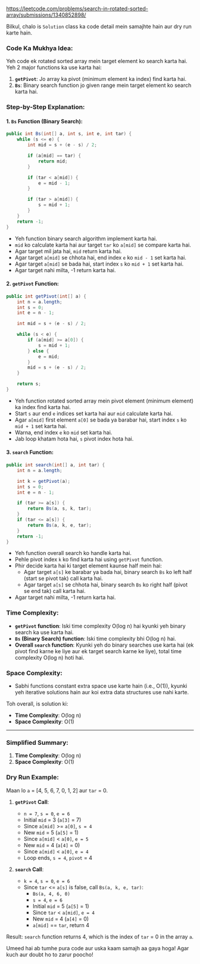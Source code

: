 https://leetcode.com/problems/search-in-rotated-sorted-array/submissions/1340852898/

Bilkul, chalo is `Solution` class ka code detail mein samajhte hain aur dry run karte hain.

### Code Ka Mukhya Idea:

Yeh code ek rotated sorted array mein target element ko search karta hai. Yeh 2 major functions ka use karta hai:
1. **`getPivot`**: Jo array ka pivot (minimum element ka index) find karta hai.
2. **`Bs`**: Binary search function jo given range mein target element ko search karta hai.

### Step-by-Step Explanation:

#### 1. `Bs` Function (Binary Search):

```java
public int Bs(int[] a, int s, int e, int tar) {
    while (s <= e) {
        int mid = s + (e - s) / 2;

        if (a[mid] == tar) {
            return mid;
        }

        if (tar < a[mid]) {
            e = mid - 1;
        }

        if (tar > a[mid]) {
            s = mid + 1;
        }
    }
    return -1;
}
```

- Yeh function binary search algorithm implement karta hai. 
- `mid` ko calculate karta hai aur target `tar` ko `a[mid]` se compare karta hai.
- Agar target mil jata hai, `mid` return karta hai.
- Agar target `a[mid]` se chhota hai, end index `e` ko `mid - 1` set karta hai.
- Agar target `a[mid]` se bada hai, start index `s` ko `mid + 1` set karta hai.
- Agar target nahi milta, -1 return karta hai.

#### 2. `getPivot` Function:

```java
public int getPivot(int[] a) {
    int n = a.length;
    int s = 0;
    int e = n - 1;

    int mid = s + (e - s) / 2;

    while (s < e) {
        if (a[mid] >= a[0]) {
            s = mid + 1;
        } else {
            e = mid;
        }
        mid = s + (e - s) / 2;
    }

    return s;
}
```

- Yeh function rotated sorted array mein pivot element (minimum element) ka index find karta hai.
- Start `s` aur end `e` indices set karta hai aur `mid` calculate karta hai.
- Agar `a[mid]` first element `a[0]` se bada ya barabar hai, start index `s` ko `mid + 1` set karta hai.
- Warna, end index `e` ko `mid` set karta hai.
- Jab loop khatam hota hai, `s` pivot index hota hai.

#### 3. `search` Function:

```java
public int search(int[] a, int tar) {
    int n = a.length;

    int k = getPivot(a);
    int s = 0;
    int e = n - 1;

    if (tar >= a[s]) {
        return Bs(a, s, k, tar);
    }
    if (tar <= a[s]) {
        return Bs(a, k, e, tar);
    }
    return -1;
}
```

- Yeh function overall search ko handle karta hai.
- Pehle pivot index `k` ko find karta hai using `getPivot` function.
- Phir decide karta hai ki target element kaunse half mein hai:
  - Agar target `a[s]` ke barabar ya bada hai, binary search `Bs` ko left half (start se pivot tak) call karta hai.
  - Agar target `a[s]` se chhota hai, binary search `Bs` ko right half (pivot se end tak) call karta hai.
- Agar target nahi milta, -1 return karta hai.

### Time Complexity:
- **`getPivot` function**: Iski time complexity O(log n) hai kyunki yeh binary search ka use karta hai.
- **`Bs` (Binary Search) function**: Iski time complexity bhi O(log n) hai.
- **Overall `search` function**: Kyunki yeh do binary searches use karta hai (ek pivot find karne ke liye aur ek target search karne ke liye), total time complexity O(log n) hoti hai.

### Space Complexity:
- Sabhi functions constant extra space use karte hain (i.e., O(1)), kyunki yeh iterative solutions hain aur koi extra data structures use nahi karte.

Toh overall, is solution ki:
- **Time Complexity**: O(log n)
- **Space Complexity**: O(1)

---

### Simplified Summary:
1. **Time Complexity**: O(log n)
2. **Space Complexity**: O(1)

### Dry Run Example:

Maan lo `a` = [4, 5, 6, 7, 0, 1, 2] aur `tar` = 0.

1. **`getPivot` Call**:
   - `n = 7`, `s = 0`, `e = 6`
   - Initial `mid` = 3 (`a[3]` = 7)
   - Since `a[mid]` >= `a[0]`, `s = 4`
   - New `mid` = 5 (`a[5]` = 1)
   - Since `a[mid]` < `a[0]`, `e = 5`
   - New `mid` = 4 (`a[4]` = 0)
   - Since `a[mid]` < `a[0]`, `e = 4`
   - Loop ends, `s = 4`, `pivot` = 4

2. **`search` Call**:
   - `k = 4`, `s = 0`, `e = 6`
   - Since `tar` <= `a[s]` is false, call `Bs(a, k, e, tar)`:
     - `Bs(a, 4, 6, 0)`
     - `s = 4`, `e = 6`
     - Initial `mid` = 5 (`a[5]` = 1)
     - Since `tar` < `a[mid]`, `e = 4`
     - New `mid` = 4 (`a[4]` = 0)
     - `a[mid]` == `tar`, return 4

Result: `search` function returns 4, which is the index of `tar` = 0 in the array `a`.

Umeed hai ab tumhe pura code aur uska kaam samajh aa gaya hoga! Agar kuch aur doubt ho to zarur poocho!
